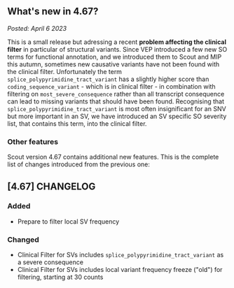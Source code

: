 ## What's new in 4.67?

_Posted: April 6 2023_

This is a small release but adressing a recent **problem affecting the clinical filter** in particular of structural variants. Since VEP
introduced a few new SO terms for functional annotation, and we introduced them to Scout and MIP this autumn, sometimes new causative variants have
not been found with the clinical filter. Unfortunately the term `splice_polypyrimidine_tract_variant` has a slightly higher score than `coding_sequence_variant` - which is in clinical filter - in combination with filtering on `most_severe_consequence` rather than all transcript consequence can lead to
missing variants that should have been found. Recognising that `splice_polypyrimidine_tract_variant` is most often insignificant for an SNV but more important in an SV, we have introduced
an SV specific SO severity list, that contains this term, into the clinical filter.

### Other features

Scout version 4.67 contains additional new features. This is the complete list of changes introduced from the previous one:

## [4.67] CHANGELOG
### Added
- Prepare to filter local SV frequency
### Changed
- Clinical Filter for SVs includes `splice_polypyrimidine_tract_variant` as a severe consequence
- Clinical Filter for SVs includes local variant frequency freeze ("old") for filtering, starting at 30 counts
